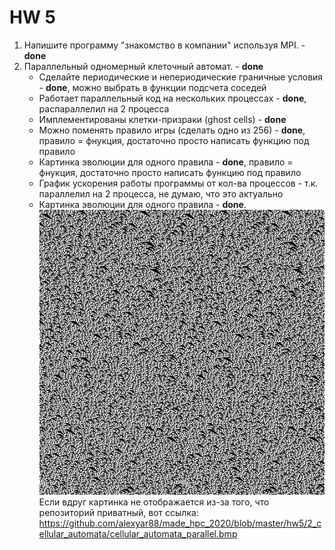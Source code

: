 # HW 5

1. Напишите программу "знакомство в компании" используя MPI. - **done**
2. Параллельный одномерный клеточный автомат. - **done**
    - Сделайте периодические и непериодические граничные условия - **done**, можно выбрать в функции подсчета соседей
    - Работает параллельный код на нескольких процессах - **done**, распараллелил на 2 процесса
    - Имплементированы клетки-призраки (ghost cells) - **done**
    - Можно поменять правило игры (сделать одно из 256) - **done**, правило = фнукция, достаточно просто написать функцию под правило
    - Картинка эволюции для одного правила - **done**, правило = фнукция, достаточно просто написать функцию под правило
    - График ускорения работы программы от кол-ва процессов - т.к. параллелил на 2 процесса, не думаю, что это актуально
    - Картинка эволюции для одного правила - **done**.  
![Картинка эволюции для одного правила](https://raw.githubusercontent.com/alexyar88/made_hpc_2020/master/hw5/2_cellular_automata/cellular_automata_parallel.bmp?token=AALS5MYA4I5TNM6LCDVEX2S7SGD6Y)   
Если вдруг картинка не отображается из-за того, что репозиторий приватный, вот ссылка: https://github.com/alexyar88/made_hpc_2020/blob/master/hw5/2_cellular_automata/cellular_automata_parallel.bmp 
